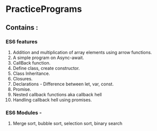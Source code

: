 # PracticePrograms

## Contains :
### ES6 features
1. Addition and multiplication of array elements using arrow functions.
2. A simple program on Async-await.
3. CallBack function.
4. Define class, create constructor.
5. Class Inheritance.
6. Closures.
7. Declarations - Difference between let, var, const.
8. Promise.
9. Nested callback functions aka callback hell
10. Handling callback hell using promises.
### ES6 Modules - 
1. Merge sort, bubble sort, selection sort, binary search

